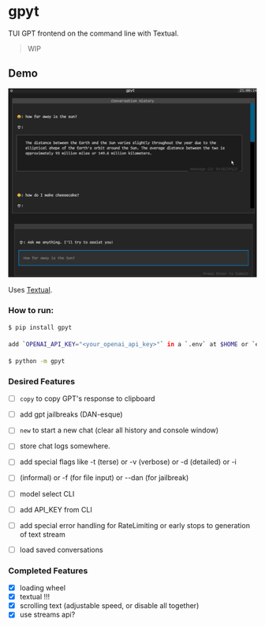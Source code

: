 # gpyt

TUI GPT frontend on the command line with Textual.

> WIP


## Demo

![gpyt demo](./media/gpyt-show-1.gif)

Uses [Textual](https://textual.textualize.io).


### How to run:
```sh
$ pip install gpyt

add `OPENAI_API_KEY="<your_openai_api_key>"` in a `.env` at $HOME or `export OPENAI_API_KEY=<your_key>`

$ python -m gpyt
```

### Desired Features

- [ ] `copy` to copy GPT's response to clipboard
- [ ] add gpt jailbreaks (DAN-esque)
- [ ] `new` to start a new chat (clear all history and console window)
- [ ] store chat logs somewhere.
- [ ] add special flags like -t (terse) or -v (verbose) or -d (detailed) or -i
- [ ] (informal) or -f (for file input) or --dan (for jailbreak)
- [ ] model select CLI
- [ ] add API_KEY from CLI
- [ ] add special error handling for RateLimiting or early stops to generation of text stream
- [ ] load saved conversations


### Completed Features

- [x] loading wheel
- [x] textual !!!
- [x] scrolling text (adjustable speed, or disable all together)
- [x] use streams api?
